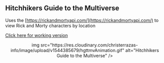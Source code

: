 ## Hitchhikers Guide to the Multiverse

Uses the [https://rickandmortyapi.com/](https://rickandmortyapi.com/) to view Rick and Morty characters by location

[Click here for working version](http://vague-yarn.surge.sh)

<p align="center">
  img src="https://res.cloudinary.com/christerrazas-info/image/upload/v1544385679/hgttmvAnimation.gif" alt="Hitchhikers Guide to the Multiverse" />  
</p>
